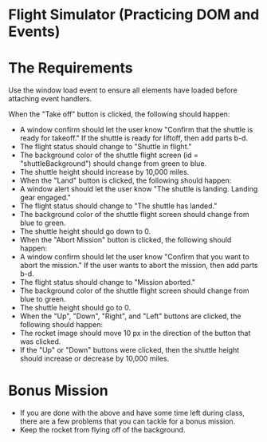 # Flight Simulator (Practicing DOM and Events)

# The Requirements
Use the window load event to ensure all elements have loaded before attaching event handlers.

When the "Take off" button is clicked, the following should happen:

- A window confirm should let the user know "Confirm that the shuttle is ready for takeoff." If the shuttle is ready for liftoff, then add parts b-d.
- The flight status should change to "Shuttle in flight."
- The background color of the shuttle flight screen (id = "shuttleBackground") should change from green to blue.
- The shuttle height should increase by 10,000 miles.
- When the "Land" button is clicked, the following should happen:
- A window alert should let the user know "The shuttle is landing. Landing gear engaged."
- The flight status should change to "The shuttle has landed."
- The background color of the shuttle flight screen should change from blue to green.
- The shuttle height should go down to 0.
- When the "Abort Mission" button is clicked, the following should happen:
- A window confirm should let the user know "Confirm that you want to abort the mission." If the user wants to abort the mission, then add parts b-d.
- The flight status should change to "Mission aborted."
- The background color of the shuttle flight screen should change from blue to green.
- The shuttle height should go to 0.
- When the "Up", "Down", "Right", and "Left" buttons are clicked, the following should happen:
- The rocket image should move 10 px in the direction of the button that was clicked.
- If the "Up" or "Down" buttons were clicked, then the shuttle height should increase or decrease by 10,000 miles.

# Bonus Mission
- If you are done with the above and have some time left during class, there are a few problems that you can tackle for a bonus mission.
- Keep the rocket from flying off of the background.
